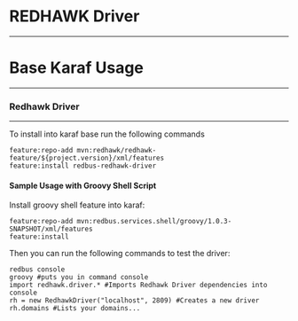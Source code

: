 # REDHAWK Driver #
***

# Base Karaf Usage #
***

### Redhawk Driver ### 
***

To install into karaf base run the following commands

	feature:repo-add mvn:redhawk/redhawk-feature/${project.version}/xml/features
	feature:install redbus-redhawk-driver

#### Sample Usage with Groovy Shell Script ####

Install groovy shell feature into karaf:

	feature:repo-add mvn:redbus.services.shell/groovy/1.0.3-SNAPSHOT/xml/features
	feature:install 
	
Then you can run the following commands to test the driver: 

	redbus console
	groovy #puts you in command console 
	import redhawk.driver.* #Imports Redhawk Driver dependencies into console 
	rh = new RedhawkDriver("localhost", 2809) #Creates a new driver 
	rh.domains #Lists your domains...	